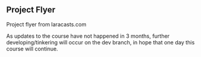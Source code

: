 ## Project Flyer

Project flyer from laracasts.com

As updates to the course have not happened in 3 months, further developing/tinkering will occur on the dev branch, in hope that one day this course will continue.

